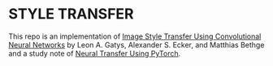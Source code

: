 # STYLE TRANSFER 
This repo is an implementation of [Image Style Transfer Using Convolutional Neural Networks](https://www.cv-foundation.org/openaccess/content_cvpr_2016/papers/Gatys_Image_Style_Transfer_CVPR_2016_paper.pdf)
by Leon A. Gatys, Alexander S. Ecker, and Matthias Bethge and a study note of [Neural Transfer Using PyTorch](https://pytorch.org/tutorials/advanced/neural_style_tutorial.html).
